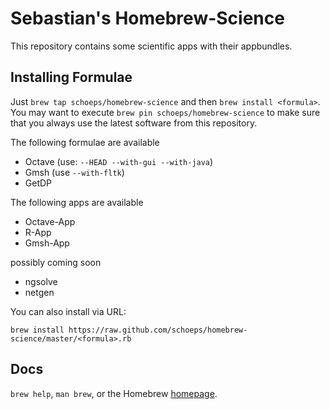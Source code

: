 Sebastian's Homebrew-Science
============
This repository contains some scientific apps with their appbundles.

Installing Formulae
--------------------------------
Just `brew tap schoeps/homebrew-science` and then `brew install <formula>`. You may want to execute `brew pin schoeps/homebrew-science` to make sure that you always use the latest software from this repository.

The following formulae are available 
- Octave (use: `--HEAD --with-gui --with-java`)
- Gmsh (use `--with-fltk`)
- GetDP

The following apps are available 
- Octave-App
- R-App
- Gmsh-App

possibly coming soon
- ngsolve
- netgen

You can also install via URL:

```
brew install https://raw.github.com/schoeps/homebrew-science/master/<formula>.rb
```

Docs
----
`brew help`, `man brew`, or the Homebrew [homepage][].

[homepage]:https://brew.sh